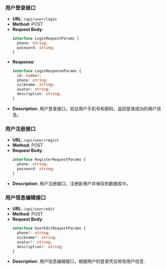 ### 用户登录接口

- **URL**: `/api/user/login`
- **Method**: POST
- **Request Body**:
  ```typescript
  interface LoginRequestParams {
    phone: string;
    password: string;
  }
  ```
- **Response**:
  ```typescript
  interface LoginResponseParams {
    id: number;
    phone: string;
    nickname: string;
    avatar: string;
    description: string;
  }
  ```
- **Description**: 用户登录接口，验证用户手机号和密码，返回登录成功的用户信息。

### 用户注册接口

- **URL**: `/api/user/regist`
- **Method**: POST
- **Request Body**:
  ```typescript
  interface RegisterRequestParams {
    phone: string;
    password: string;
  }
  ```
- **Description**: 用户注册接口，注册新用户并保存到数据库中。

### 用户信息编辑接口

- **URL**: `/api/user/edit`
- **Method**: POST
- **Request Body**:
  ```typescript
  interface UserEditRequestParams {
    phone?: string;
    nickname?: string;
    avatar?: string;
    description?: string;
  }
  ```
- **Description**: 用户信息编辑接口，根据用户的登录凭证修改用户信息.


